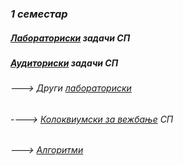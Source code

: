 ### _1 семестар_
##### **_[Лабораториски](https://github.com/krembanan4e/Materijali-za-na-fakultet/tree/main/SP/labs) задачи СП_**
##### **_[Аудиториски](https://github.com/krembanan4e/Materijali-za-na-fakultet/tree/main/SP/auditoriski) задачи СП_**
###### ---> _Други [лабораториски](https://github.com/krembanan4e/Materijali-za-na-fakultet/tree/main/SP/dopolnitelni%20labs)_
###### ----> _[Колоквиумски за вежбање](https://github.com/krembanan4e/Materijali-za-na-fakultet/tree/main/SP/za%20vezhbanje) СП_
###### ---> _[Алгоритми](https://github.com/krembanan4e/Materijali-za-na-fakultet/tree/main/SP/random)_
